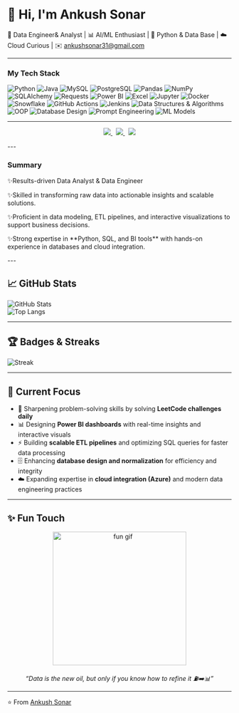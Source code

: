 # 👋 Hi, I'm Ankush Sonar  

🚀 Data Engineer& Analyst | 📊 AI/ML Enthusiast | 🐍 Python & Data Base | ☁️ Cloud Curious | ✉️ [ankushsonar31@gmail.com](mailto:ankushsonar31@gmail.com)  

---
<h3>My Tech Stack </h3>
<p>
  <img alt="Python" src="https://img.shields.io/badge/-Python-3776AB?style=flat-square&logo=python&logoColor=white" />
  <img alt="Java" src="https://img.shields.io/badge/-Java-007396?style=flat-square&logo=java&logoColor=white" />
  <img alt="MySQL" src="https://img.shields.io/badge/-MySQL-4479A1?style=flat-square&logo=mysql&logoColor=white" />
  <img alt="PostgreSQL" src="https://img.shields.io/badge/-PostgreSQL-336791?style=flat-square&logo=postgresql&logoColor=white" />
  <img alt="Pandas" src="https://img.shields.io/badge/-Pandas-150458?style=flat-square&logo=pandas&logoColor=white" />
  <img alt="NumPy" src="https://img.shields.io/badge/-NumPy-013243?style=flat-square&logo=numpy&logoColor=white" />
  <img alt="SQLAlchemy" src="https://img.shields.io/badge/-SQLAlchemy-D71F00?style=flat-square&logo=python&logoColor=white" />
  <img alt="Requests" src="https://img.shields.io/badge/-Requests-000000?style=flat-square&logo=python&logoColor=white" />
  <img alt="Power BI" src="https://img.shields.io/badge/-Power%20BI-F2C811?style=flat-square&logo=powerbi&logoColor=black" />
  <img alt="Excel" src="https://img.shields.io/badge/-Excel-217346?style=flat-square&logo=microsoft-excel&logoColor=white" />
  <img alt="Jupyter" src="https://img.shields.io/badge/-Jupyter-F37626?style=flat-square&logo=jupyter&logoColor=white" />
  <img alt="Docker" src="https://img.shields.io/badge/-Docker-2496ED?style=flat-square&logo=docker&logoColor=white" />
  <img alt="Snowflake" src="https://img.shields.io/badge/-Snowflake-29B5E8?style=flat-square&logo=snowflake&logoColor=white" />
  <img alt="GitHub Actions" src="https://img.shields.io/badge/-GitHub%20Actions-2088FF?style=flat-square&logo=github-actions&logoColor=white" />
  <img alt="Jenkins" src="https://img.shields.io/badge/-Jenkins-D24939?style=flat-square&logo=jenkins&logoColor=white" />
  <img alt="Data Structures & Algorithms" src="https://img.shields.io/badge/-DSA-4B0082?style=flat-square&logo=codeforces&logoColor=white" />
  <img alt="OOP" src="https://img.shields.io/badge/-OOP-8B0000?style=flat-square&logo=c&logoColor=white" />
  <img alt="Database Design" src="https://img.shields.io/badge/-Database%20Design-006699?style=flat-square&logo=databricks&logoColor=white" />
  <img alt="Prompt Engineering" src="https://img.shields.io/badge/-Prompt%20Engineering-FF4500?style=flat-square&logo=openai&logoColor=white" />
  <img alt="ML Models" src="https://img.shields.io/badge/-ML%20Models-FF6F00?style=flat-square&logo=google&logoColor=white" />
</p>

---

<p align="center">
  <a href="https://www.linkedin.com/in/ankush-sonar-15b4ba205/">
    <img src="https://img.shields.io/badge/LinkedIn-Ankush%20Sonar-blue?style=for-the-badge&logo=linkedin&logoColor=white"/>
  </a>
  &nbsp;
  <a href="https://github.com/Ankush-Sonar">
    <img src="https://img.shields.io/badge/GitHub-Ankush--Sonar-black?style=for-the-badge&logo=github"/>
  </a>
  &nbsp;
  <a href="https://leetcode.com/">
    <img src="https://img.shields.io/badge/LeetCode-Profile-orange?style=for-the-badge&logo=leetcode"/>
  </a>
</p>
---
<h3>Summary</h3>

<p>✨Results-driven Data Analyst & Data Engineer </p>
<p>✨Skilled in transforming raw data into actionable insights and scalable solutions.  </p>
<p>✨Proficient in data modeling, ETL pipelines, and interactive visualizations to support business decisions.  </p>
<p>✨Strong expertise in **Python, SQL, and BI tools** with hands-on experience in databases and cloud integration. </p> 
---

## 📈 GitHub Stats  
![GitHub Stats](https://github-readme-stats.vercel.app/api?username=ankush-sonar&show_icons=true&theme=radical)  
![Top Langs](https://github-readme-stats.vercel.app/api/top-langs/?username=ankush-sonar&layout=compact&theme=radical)  

---

## 🏆 Badges & Streaks  
![Streak](https://streak-stats.demolab.com?user=ankush-sonar&theme=radical)  

---

## 🎯 Current Focus  

- 🧩 Sharpening problem-solving skills by solving **LeetCode challenges daily**  
- 📊 Designing **Power BI dashboards** with real-time insights and interactive visuals  
- ⚡ Building **scalable ETL pipelines** and optimizing SQL queries for faster data processing  
- 🗄️ Enhancing **database design and normalization** for efficiency and integrity  
- ☁️ Expanding expertise in **cloud integration (Azure)** and modern data engineering practices  


---

## ✨ Fun Touch  

<p align="center">
  <img src="https://media.giphy.com/media/26Fxy3Iz1ari8oytO/giphy.gif" width="300" alt="fun gif"/>
</p>

<p align="center">
  <i>“Data is the new oil, but only if you know how to refine it ⛽➡️📊”</i>
</p>

---
⭐️ From [Ankush Sonar](https://github.com/ankush-sonar)
